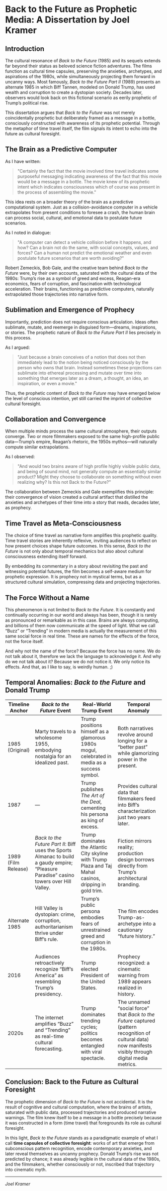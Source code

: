 # Back to the Future as Prophetic Media: A Dissertation by Joel Kramer

## Introduction

The cultural resonance of *Back to the Future* (1985) and its sequels extends far beyond their status as beloved science fiction adventures. The films function as cultural time capsules, preserving the anxieties, archetypes, and aspirations of the 1980s, while simultaneously projecting them forward in uncanny ways. Most famously, *Back to the Future Part II* (1989) presents an alternate 1985 in which Biff Tannen, modeled on Donald Trump, has used wealth and corruption to create a dystopian society. Decades later, observers would look back on this fictional scenario as eerily prophetic of Trump’s political rise.

This dissertation argues that *Back to the Future* was not merely coincidentally prophetic but deliberately framed as a message in a bottle, consciously constructed with awareness of its prophetic potential. Through the metaphor of time travel itself, the film signals its intent to echo into the future as cultural foresight.

## The Brain as a Predictive Computer

As I have written:

> "Certainly the fact that the movie involved time travel indicates some purposeful messaging indicating awareness of the fact that this movie would be a message in a bottle. The movie knew of its prophetic intent which indicates consciousness which of course was present in the process of assembling the movie."

This idea rests on a broader theory of the brain as a predictive computational system. Just as a collision-avoidance computer in a vehicle extrapolates from present conditions to foresee a crash, the human brain can process social, cultural, and emotional data to postulate future scenarios. 

As I noted in dialogue:

> "A computer can detect a vehicle collision before it happens, and how? Can a brain not do the same, with social concepts, values, and forces? Can a human not predict the emotional weather and even postulate future scenarios that are worth avoiding?"

Robert Zemeckis, Bob Gale, and the creative team behind *Back to the Future* were, by their own accounts, saturated with the cultural data of the 1980s: Trump’s rise as a symbol of greed and excess, Reagan-era economics, fears of corruption, and fascination with technological acceleration. Their brains, functioning as predictive computers, naturally extrapolated those trajectories into narrative form.

## Sublimation and Emergence of Prophecy

Importantly, prediction does not require conscious articulation. Ideas often sublimate, mutate, and reemerge in disguised form—dreams, inspirations, or stories. The prophetic nature of *Back to the Future Part II* lies precisely in this process.

As I argued:

> "Just because a brain conceives of a notion that does not then immediately lead to the notion being noticed consciously by the person who owns that brain. Instead sometimes these projections can sublimate into ethereal processing and mutate over time into something that emerges later as a dream, a thought, an idea, an inspiration, or even a movie."

Thus, the prophetic content of *Back to the Future* may have emerged below the level of conscious intention, yet still carried the imprint of collective cultural foresight.

## Collaboration and Convergence

When multiple minds process the same cultural atmosphere, their outputs converge. Two or more filmmakers exposed to the same high-profile public data—Trump’s empire, Reagan’s rhetoric, the 1950s mythos—will naturally compute similar extrapolations.

As I observed:

> "And would two brains aware of high profile highly visible public data, and being of sound mind, not generally compute an essentially similar product? Might they choose to collaborate on something without even realizing why? Is this not Back to the Future?"

The collaboration between Zemeckis and Gale exemplifies this principle: their convergence of vision created a cultural artifact that distilled the anxieties and archetypes of their time into a story that reads, decades later, as prophecy.

## Time Travel as Meta-Consciousness

The choice of time travel as narrative form amplifies this prophetic quality. Time travel stories are inherently reflexive, inviting audiences to reflect on how present choices shape future outcomes. In this sense, *Back to the Future* is not only about temporal mechanics but also about cultural consciousness extending itself forward.

By embedding its commentary in a story about revisiting the past and witnessing potential futures, the film becomes a self-aware medium for prophetic expression. It is prophecy not in mystical terms, but as a structured cultural simulation, compressing data and projecting trajectories.

## The Force Without a Name

This phenomenon is not limited to *Back to the Future*. It is constantly and continually occurring in our world and always has been, though it is rarely as pronounced or remarkable as in this case. Brains are always computing, and billions of them now communicate at the speed of light. What we call “Buzz” or “Trending” in modern media is actually the measurement of this same social force in real time. These are names for the effects of the force, not the force itself.

And why not the name of the force? Because the force has no name. We do not talk about it, therefore we lack the language to acknowledge it. And why do we not talk about it? Because we do not notice it. We only notice its effects. And that, as I like to say, is weirdly human. ;)

## Temporal Anomalies: *Back to the Future* and Donald Trump

| Timeline Anchor | *Back to the Future* Event | Real-World Trump Event | Temporal Anomaly |
|-----------------|-----------------------------|------------------------|------------------|
| 1985 (Original) | Marty travels to a wholesome 1955, embodying nostalgia for an idealized past. | Trump positions himself as a glamorous 1980s mogul, celebrated in media as a success symbol. | Both narratives revolve around longing for a “better past” while glamorizing power in the present. |
| 1987 | — | Trump publishes *The Art of the Deal*, cementing his persona as king of excess. | Provides cultural data that filmmakers feed into Biff’s characterization just two years later. |
| 1989 (Film Release) | *Back to the Future Part II*: Biff uses the Sports Almanac to build a gaudy empire; “Pleasure Paradise” casino towers over Hill Valley. | Trump dominates the Atlantic City skyline with Trump Plaza and Taj Mahal casinos, dripping in gold trim. | Fiction mirrors reality; production design borrows directly from Trump’s architectural branding. |
| Alternate 1985 | Hill Valley is dystopian: crime, corruption, authoritarianism thrive under Biff’s rule. | Trump’s public persona embodies fears of unrestrained greed and corruption in the 1980s. | The film encodes Trump-as-archetype into a cautionary “future history.” |
| 2016 | Audiences retroactively recognize “Biff’s America” as resembling Trump’s presidency. | Trump elected President of the United States. | Prophecy recognized: a cinematic warning from 1989 appears realized in history. |
| 2020s | The internet amplifies “Buzz” and “Trending” as real-time cultural forecasting. | Trump dominates trending cycles; politics becomes entangled with viral spectacle. | The unnamed “social force” that *Back to the Future* captured (pattern recognition of cultural data) now manifests visibly through digital media metrics. |

## Conclusion: Back to the Future as Cultural Foresight

The prophetic dimension of *Back to the Future* is not accidental. It is the result of cognitive and cultural computation, where the brains of artists, saturated with public data, processed trajectories and produced narrative warnings. The film knew itself to be a message in a bottle precisely because it was constructed in a form (time travel) that foregrounds its role as cultural foresight.

In this light, *Back to the Future* stands as a paradigmatic example of what I call **time capsules of collective foresight**: works of art that emerge from subconscious pattern recognition, encode contemporary anxieties, and later reveal themselves as uncanny prophecy. Donald Trump’s rise was not predicted by chance; it was already legible in the cultural data of the 1980s, and the filmmakers, whether consciously or not, inscribed that trajectory into cinematic myth.

---

*Joel Kramer*
